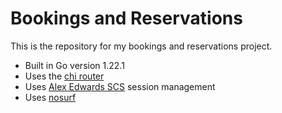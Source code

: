# Bookings and Reservations

This is the repository for my bookings and reservations project.

- Built in Go version 1.22.1
- Uses the [chi router](https://github.com/go-chi/chi)
- Uses [Alex Edwards SCS](https://github.com/alexedwards/scs) session management
- Uses [nosurf](https://github.com/justinas/nosurf)